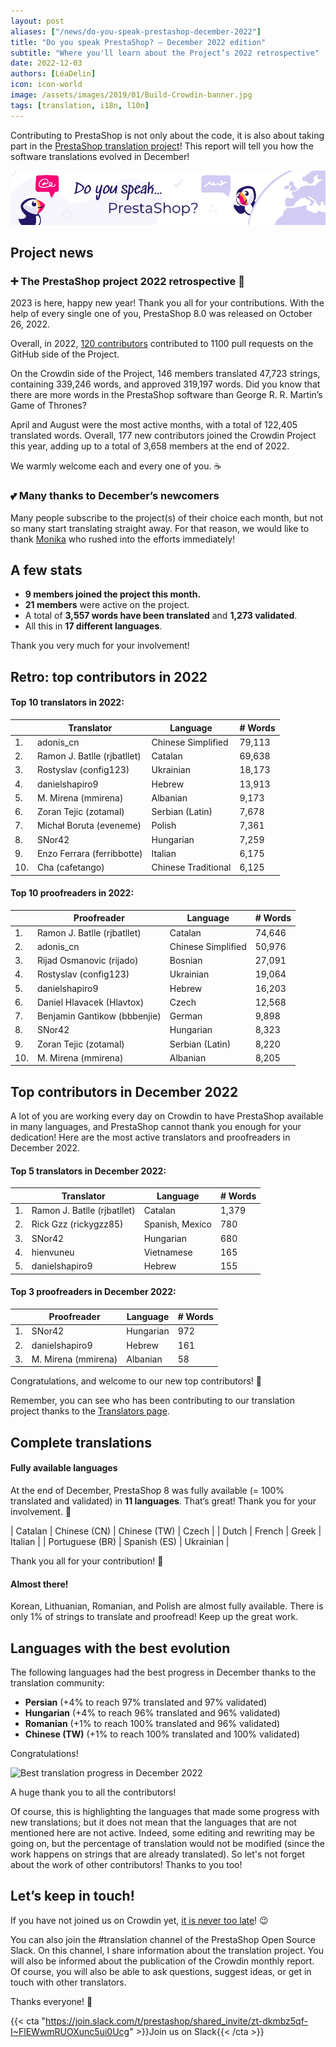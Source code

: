 ```yaml
---
layout: post
aliases: ["/news/do-you-speak-prestashop-december-2022"]
title: "Do you speak PrestaShop? – December 2022 edition"
subtitle: "Where you'll learn about the Project’s 2022 retrospective"
date: 2022-12-03
authors: [LéaDelin]
icon: icon-world
image: /assets/images/2019/01/Build-Crowdin-banner.jpg
tags: [translation, i18n, l10n]
---
```


Contributing to PrestaShop is not only about the code, it is also about taking part in the [PrestaShop translation project](https://crowdin.com/project/prestashop-official)! This report will tell you how the software translations evolved in December!

![Crowdin Monthly banner](/assets/images/2019/01/Build-Crowdin-banner.jpg)

## Project news

### ➕ The PrestaShop project 2022 retrospective 🎉

2023 is here, happy new year! Thank you all for your contributions. With the help of every single one of you, PrestaShop 8.0 was released on October 26, 2022.  

Overall, in 2022,
[120 contributors](https://build.prestashop-project.org/news/2022/prestashop-8-0-0-available) contributed to 1100 pull requests on the GitHub side of the Project.

On the Crowdin side of the Project, 146 members translated 47,723 strings, containing 339,246 words, and approved 319,197 words. Did you know that there are more words in the PrestaShop software than George R. R. Martin’s Game of Thrones? 

April and August were the most active months, with a total of 122,405 translated words. 
Overall, 177 new contributors joined the Crowdin Project this year, adding up to a total of 3,658 members at the end of 2022.

We warmly welcome each and every one of you. ☕️

### 💕 Many thanks to December’s newcomers

Many people subscribe to the project(s) of their choice each month, but not so many start translating straight away. For that reason, we would like to thank [Monika](https://crowdin.com/profile/monikaraciunaite/activity)  who rushed into the efforts immediately!

## A few stats

* **9 members joined the project this month.**
* **21 members** were active on the project.
* A total of **3,557 words have been translated** and **1,273 validated**.
* All this in **17 different languages**.
 
Thank you very much for your involvement! 

## Retro: top contributors in 2022

#### Top 10 translators in 2022:

| |Translator | Language | # Words
|-|---------- | -------- | ----------------
| 1. | adonis_cn | Chinese Simplified | 79,113
| 2. | Ramon J. Batlle (rjbatllet) | Catalan | 69,638
| 3. | Rostyslav (config123) | Ukrainian | 18,173
| 4. | danielshapiro9 | Hebrew | 13,913
| 5. | M. Mirena (mmirena) | Albanian | 9,173
| 6. | Zoran Tejic (zotamal) | Serbian (Latin) | 7,678
| 7. | Michał Boruta (eveneme) | Polish | 7,361
| 8. | SNor42 | Hungarian | 7,259
| 9. | Enzo Ferrara (ferribbotte) | Italian | 6,175
| 10. | Cha (cafetango) | Chinese Traditional | 6,125


#### Top 10 proofreaders in 2022:
 
| | Proofreader | Language | # Words
|-| ---------- | -------- | ----------------
| 1. | Ramon J. Batlle (rjbatllet) | Catalan | 74,646
| 2. | adonis_cn | Chinese Simplified | 50,976
| 3. | Rijad Osmanovic (rijado)| Bosnian | 27,091
| 4. | Rostyslav (config123) | Ukrainian | 19,064
| 5. | danielshapiro9 | Hebrew | 16,203
| 6. | Daniel Hlavacek (Hlavtox) | Czech | 12,568
| 7. | Benjamin Gantikow (bbbenjie) | German | 9,898
| 8. | SNor42 | Hungarian | 8,323 
| 9. | Zoran Tejic (zotamal) | Serbian (Latin) | 8,220
| 10. | M. Mirena (mmirena) | Albanian | 8,205




## Top contributors in December 2022
 
A lot of you are working every day on Crowdin to have PrestaShop available in many languages, and PrestaShop cannot thank you enough for your dedication! Here are the most active translators and proofreaders in December 2022.
 
#### Top 5 translators in December 2022:
 
| |Translator | Language | # Words
|-|---------- | -------- | ----------------
| 1. | Ramon J. Batlle (rjbatllet) | Catalan | 1,379
| 2. | Rick Gzz (rickygzz85) | Spanish, Mexico | 780
| 3. | SNor42 | Hungarian | 680
| 4. | hienvuneu| Vietnamese | 165
| 5. | danielshapiro9 | Hebrew | 155

#### Top 3 proofreaders in December 2022:
 
| | Proofreader | Language | # Words
|-| ---------- | -------- | ----------------
| 1. | SNor42 | Hungarian | 972
| 2. | danielshapiro9 | Hebrew | 161
| 3. | M. Mirena (mmirena) | Albanian | 58

Congratulations, and welcome to our new top contributors! :clap:
 
Remember, you can see who has been contributing to our translation project thanks to the [Translators page](https://translators.prestashop.com/).
 
## Complete translations
 
#### Fully available languages
 
At the end of December, PrestaShop 8 was fully available (= 100% translated and validated) in **11 languages**. That’s great! Thank you for your involvement. :tada:
 
| Catalan | Chinese (CN) | Chinese (TW) | Czech |
| Dutch | French | Greek | Italian | 
| Portuguese (BR) | Spanish (ES) | Ukrainian | 

Thank you all for your contribution! :muscle: 

#### Almost there!

Korean, Lithuanian, Romanian, and Polish are almost fully available. There is only 1% of strings to translate and proofread! Keep up the great work.

## Languages with the best evolution

The following languages had the best progress in December thanks to the translation community:
 
* **Persian** (+4% to reach 97% translated and 97% validated)
* **Hungarian** (+4% to reach 96% translated and 96% validated) 
* **Romanian** (+1% to reach 100% translated and 96% validated)
* **Chinese (TW)** (+1% to reach 100% translated and 100% validated)


Congratulations! 

![Best translation progress in December 2022](/assets/images/2022/12/build-crowdin-progress-december22.png)

A huge thank you to all the contributors!
 
Of course, this is highlighting the languages that made some progress with new translations; but it does not mean that the languages that are not mentioned here are not active. Indeed, some editing and rewriting may be going on, but the percentage of translation would not be modified (since the work happens on strings that are already translated). So let's not forget about the work of other contributors! Thanks to you too!

## Let’s keep in touch!

If you have not joined us on Crowdin yet, [it is never too late](https://crowdin.com/project/prestashop-official)! :wink:

You can also join the #translation channel of the PrestaShop Open Source Slack. On this channel, I share information about the translation project. You will also be informed about the publication of the Crowdin monthly report. Of course, you will also be able to ask questions, suggest ideas, or get in touch with other translators.

Thanks everyone! 🙌

{{< cta "https://join.slack.com/t/prestashop/shared_invite/zt-dkmbz5qf-I~FlEWwmRUOXunc5ui0Ucg" >}}Join us on Slack{{< /cta >}}

